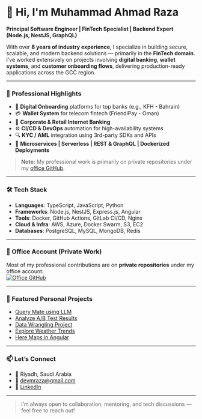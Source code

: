 # 👋 Hi, I'm Muhammad Ahmad Raza

**Principal Software Engineer | FinTech Specialist | Backend Expert (Node.js, NestJS, GraphQL)**

With over **8 years of industry experience**, I specialize in building secure, scalable, and modern backend solutions — primarily in the **FinTech domain**. I’ve worked extensively on projects involving **digital banking**, **wallet systems**, and **customer onboarding flows**, delivering production-ready applications across the GCC region.

---

### 💼 Professional Highlights
- 🔐 **Digital Onboarding** platforms for top banks (e.g., KFH - Bahrain)
- 💳 **Wallet System** for telecom fintech (FriendiPay - Oman)
- 🏦 **Corporate & Retail Internet Banking**
- ⚙️ **CI/CD & DevOps** automation for high-availability systems
- 🔍 **KYC / AML** integration using 3rd-party SDKs and APIs
- 🧠 **Microservices | Serverless | REST & GraphQL | Dockerized Deployments**

> **Note:** My professional work is primarily on private repositories under my [office GitHub](https://github.com/aahmadraza).

---

### 🛠️ Tech Stack

- **Languages**: TypeScript, JavaScript, Python
- **Frameworks**: Node.js, NestJS, Express.js, Angular
- **Tools**: Docker, GitHub Actions, GitLab CI/CD, Nginx
- **Cloud & Infra**: AWS, Azure, Docker Swarm, S3, EC2
- **Databases**: PostgreSQL, MySQL, MongoDB, Redis

---

### 💼 Office Account (Private Work)

Most of my professional contributions are on **private repositories** under my office account:  
[![Office GitHub](https://img.shields.io/badge/GitHub-aahmadraza-blue?logo=github&style=for-the-badge)](https://github.com/aahmadraza)

---

### 🌟 Featured Personal Projects
- [Query Mate using LLM](https://github.com/ahmadraza2012/query_mate_llm)
- [Analyze A/B Test Results](https://github.com/ahmadraza2012/Analyze-A-B-Test-Results)
- [Data Wrangling Project](https://github.com/ahmadraza2012/Data-Wrangling)
- [Explore Weather Trends](https://github.com/ahmadraza2012/Explore-Weather-Trends)
- [Here Maps in Angular](https://github.com/ahmadraza2012/here-maps-in-angular-8)

---

### 📫 Let’s Connect

- 📍 Riyadh, Saudi Arabia  
- 📧 devmraza@gmail.com  
- 🔗 [LinkedIn](https://pk.linkedin.com/in/ahmadraza2012)  

---

> I’m always open to collaboration, mentoring, and tech discussions — feel free to reach out!
